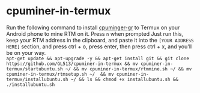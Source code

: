 # cpuminer-in-termux
Run the following command to install [cpuminger-gr](https://github.com/michal-zurkowski/cpuminer-gr) to Termux on your Android phone to mine RTM on it. Press `n` when prompted Just run this, keep your RTM address in the clipboard, and paste it into the `[YOUR ADDRESS HERE]` section, and press ctrl + o, press enter, then press ctrl + x, and you'll be on your way. <br>
`apt-get update && apt-upgrade -y && apt-get install git && git clone https://github.com/GL513/cpuminer-in-termux && mv cpuminer-in-termux/startubuntu.sh ~/ && mv cpuminer-in-termux/rtmmine.sh ~/ && mv cpuminer-in-termux/rtmsetup.sh ~/  && mv cpuminer-in-termux/installubuntu.sh ~/ && ls && chmod +x installubuntu.sh && ./installubuntu.sh`
